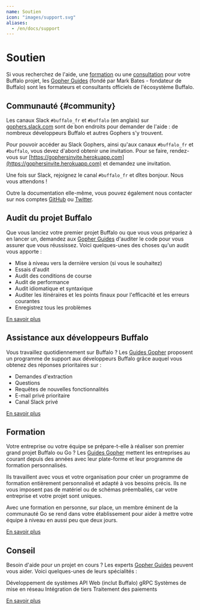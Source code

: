 ```yaml
---
name: Soutien
icon: "images/support.svg"
aliases:
  - /en/docs/support
---
```


# Soutien

Si vous recherchez de l'aide, une [formation](https://www.gopherguides.com/in-person-training/) ou une [consultation](https://www.gopherguides.com/consulting/) pour votre Buffalo projet, les [Gopher Guides](https://www.gopherguides.com) (fondé par Mark Bates - fondateur de Buffalo) sont les formateurs et consultants officiels de l'écosystème Buffalo.

## Communauté {#community}

Les canaux Slack `#buffalo_fr` et `#buffalo` (en anglais) sur [gophers.slack.com](https://gophers.slack.com/messages/buffalo/) sont de bon endroits pour demander de l'aide : de nombreux développeurs Buffalo et autres Gophers s'y trouvent.

Pour pouvoir accéder au Slack Gophers, ainsi qu'aux canaux `#buffalo_fr` et `#buffalo`, vous devez d'abord obtenir une invitation. Pour se faire, rendez-vous sur [https://gophersinvite.herokuapp.com](https://gophersinvite.herokuapp.com) et demandez une invitation.

Une fois sur Slack, rejoignez le canal `#buffalo_fr` et dîtes bonjour. Nous vous attendons !

Outre la documentation elle-même, vous pouvez également nous contacter sur nos comptes [GitHub](https://github.com/gobuffalo/buffalo) ou [Twitter](https://twitter.com/gobuffalo).

## Audit du projet Buffalo

Que vous lanciez votre premier projet Buffalo ou que vous vous prépariez à en lancer un, demandez aux [Gopher Guides](https://www.gopherguides.com) d'auditer le code pour vous assurer que vous réussissez. Voici quelques-unes des choses qu'un audit vous apporte :

* Mise à niveau vers la dernière version (si vous le souhaitez)
* Essais d'audit
* Audit des conditions de course
* Audit de performance
* Audit idiomatique et syntaxique
* Auditer les itinéraires et les points finaux pour l'efficacité et les erreurs courantes
* Enregistrez tous les problèmes

[En savoir plus](https://www.gopherguides.com/consulting/)

## Assistance aux développeurs Buffalo

Vous travaillez quotidiennement sur Buffalo ? Les [Guides Gopher](https://www.gopherguides.com) proposent un programme de support aux développeurs Buffalo grâce auquel vous obtenez des réponses prioritaires sur :

* Demandes d'extraction
* Questions
* Requêtes de nouvelles fonctionnalités
* E-mail privé prioritaire
* Canal Slack privé

[En savoir plus](https://www.gopherguides.com/consulting/)

## Formation

Votre entreprise ou votre équipe se prépare-t-elle à réaliser son premier grand projet Buffalo ou Go ? Les [Guides Gopher](https://www.gopherguides.com) mettent les entreprises au courant depuis des années avec leur plate-forme et leur programme de formation personnalisés.

Ils travaillent avec vous et votre organisation pour créer un programme de formation entièrement personnalisé et adapté à vos besoins précis. Ils ne vous imposent pas de matériel ou de schémas préemballés, car votre entreprise et votre projet sont uniques.

Avec une formation en personne, sur place, un membre éminent de la communauté Go se rend dans votre établissement pour aider à mettre votre équipe à niveau en aussi peu que deux jours.

[En savoir plus](https://www.gopherguides.com/in-person-training/)

## Conseil

Besoin d'aide pour un projet en cours ? Les experts [Gopher Guides](https://www.gopherguides.com) peuvent vous aider. Voici quelques-unes de leurs spécialités :

Développement de systèmes
API Web (inclut Buffalo)
gRPC
Systèmes de mise en réseau
Intégration de tiers
Traitement des paiements

[En savoir plus](https://www.gopherguides.com/consulting/)
